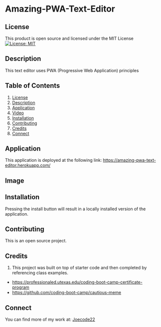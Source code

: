 # Amazing-PWA-Text-Editor

## License

This product is open source and licensed under the MIT License
[![License: MIT](https://img.shields.io/badge/License-MIT-yellow.svg)](https://opensource.org/licenses/MIT)

## Description

This text editor uses PWA (Progressive Web Application) principles
  
## Table of Contents

1. [License](#license)
2. [Description](#description)
3. [Application](#application)
4. [Video](#video)
5. [Installation](#installation)
6. [Contributing](#contributing)
7. [Credits](#credits)
8. [Connect](#connect)

## Application

This application is deployed at the following link: https://amazing-pwa-text-editor.herokuapp.com/

## Image



## Installation

Pressing the install button will result in a locally installed version of the application. 

## Contributing

This is an open source project.

## Credits

1. This project was built on top of starter code and then completed by referencing class examples.

- https://professionaled.utexas.edu/coding-boot-camp-certificate-program
- https://github.com/coding-boot-camp/cautious-meme

## Connect

You can find more of my work at: [Joecode22](https://github.com/joecode22)